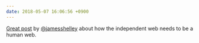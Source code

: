 ```yaml
---
date: 2018-05-07 16:06:56 +0900
---
```

[Great post](https://jamesshelley.com/2018/05/06/an-independent-web-that-is-more-social-than-social-media/) by [@jamesshelley](https://micro.blog/jamesshelley) about how the independent web needs to be a human web.
